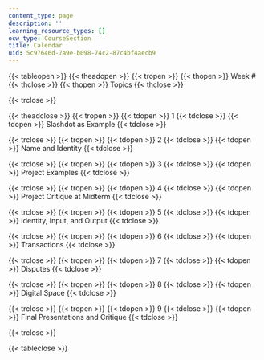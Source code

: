 ```yaml
---
content_type: page
description: ''
learning_resource_types: []
ocw_type: CourseSection
title: Calendar
uid: 5c97646d-7a9e-b098-74c2-87c4bf4aecb9
---
```


{{< tableopen >}}
{{< theadopen >}}
{{< tropen >}}
{{< thopen >}}
Week #
{{< thclose >}}
{{< thopen >}}
Topics
{{< thclose >}}

{{< trclose >}}

{{< theadclose >}}
{{< tropen >}}
{{< tdopen >}}
1
{{< tdclose >}}
{{< tdopen >}}
Slashdot as Example
{{< tdclose >}}

{{< trclose >}}
{{< tropen >}}
{{< tdopen >}}
2
{{< tdclose >}}
{{< tdopen >}}
Name and Identity
{{< tdclose >}}

{{< trclose >}}
{{< tropen >}}
{{< tdopen >}}
3
{{< tdclose >}}
{{< tdopen >}}
Project Examples
{{< tdclose >}}

{{< trclose >}}
{{< tropen >}}
{{< tdopen >}}
4
{{< tdclose >}}
{{< tdopen >}}
Project Critique at Midterm
{{< tdclose >}}

{{< trclose >}}
{{< tropen >}}
{{< tdopen >}}
5
{{< tdclose >}}
{{< tdopen >}}
Identity, Input, and Output
{{< tdclose >}}

{{< trclose >}}
{{< tropen >}}
{{< tdopen >}}
6
{{< tdclose >}}
{{< tdopen >}}
Transactions
{{< tdclose >}}

{{< trclose >}}
{{< tropen >}}
{{< tdopen >}}
7
{{< tdclose >}}
{{< tdopen >}}
Disputes
{{< tdclose >}}

{{< trclose >}}
{{< tropen >}}
{{< tdopen >}}
8
{{< tdclose >}}
{{< tdopen >}}
Digital Space
{{< tdclose >}}

{{< trclose >}}
{{< tropen >}}
{{< tdopen >}}
9
{{< tdclose >}}
{{< tdopen >}}
Final Presentations and Critique
{{< tdclose >}}

{{< trclose >}}

{{< tableclose >}}